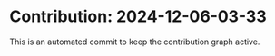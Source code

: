 # Contribution: 2024-12-06-03-33
This is an automated commit to keep the contribution graph active.
